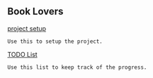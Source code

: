## Book Lovers


[project setup](project_setup.md)

    Use this to setup the project.


[TODO List](TODO.md)
    
    Use this list to keep track of the progress.

